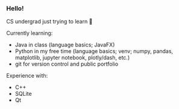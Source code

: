 <!--
### Hi there 👋
-->

<!--
**martin-scheele/martin-scheele** is a ✨ _special_ ✨ repository because its `README.md` (this file) appears on your GitHub profile.

Here are some ideas to get you started:

- 🔭 I’m currently working on ...
- 🌱 I’m currently learning ...
- 👯 I’m looking to collaborate on ...
- 🤔 I’m looking for help with ...
- 💬 Ask me about ...
- 📫 How to reach me: ...
- 😄 Pronouns: ...
- ⚡ Fun fact: ...
-->

### Hello!

CS undergrad just trying to learn 🙂

Currently learning:
- Java in class (language basics; JavaFX)
- Python in my free time (language basics; venv; numpy, pandas, matplotlib, jupyter notebook, plotly/dash, etc.)
- git for version control and public portfolio

Experience with: 
- C++
- SQLite
- Qt
